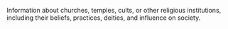Information about churches, temples, cults, or other religious institutions, including their beliefs, practices, deities, and influence on society.